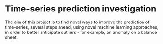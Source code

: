 # Time-series prediction investigation
The aim of this project is to find novel ways to improve the prediction of time-series, several steps ahead, using novel machine learning approaches, in order to better anticipate outliers - for example, an anomaly on a balance sheet.
